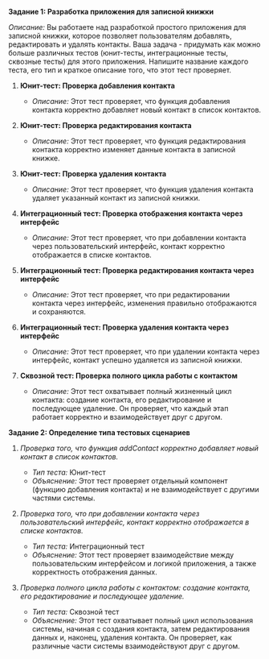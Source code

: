 **Задание 1: Разработка приложения для записной книжки**

*Описание:* Вы работаете над разработкой простого приложения для записной книжки, которое позволяет пользователям добавлять, редактировать и удалять контакты. Ваша задача - придумать как можно больше различных тестов (юнит-тесты, интеграционные тесты, сквозные тесты) для этого приложения. Напишите название каждого теста, его тип и краткое описание того, что этот тест проверяет.

1. **Юнит-тест: Проверка добавления контакта**
    - *Описание:* Этот тест проверяет, что функция добавления контакта корректно добавляет новый контакт в список контактов.

2. **Юнит-тест: Проверка редактирования контакта**
    - *Описание:* Этот тест проверяет, что функция редактирования контакта корректно изменяет данные контакта в записной книжке.

3. **Юнит-тест: Проверка удаления контакта**
    - *Описание:* Этот тест проверяет, что функция удаления контакта удаляет указанный контакт из записной книжки.

4. **Интеграционный тест: Проверка отображения контакта через интерфейс**
    - *Описание:* Этот тест проверяет, что при добавлении контакта через пользовательский интерфейс, контакт корректно отображается в списке контактов.

5. **Интеграционный тест: Проверка редактирования контакта через интерфейс**
    - *Описание:* Этот тест проверяет, что при редактировании контакта через интерфейс, изменения правильно отображаются и сохраняются.

6. **Интеграционный тест: Проверка удаления контакта через интерфейс**
    - *Описание:* Этот тест проверяет, что при удалении контакта через интерфейс, контакт успешно удаляется из записной книжки.

7. **Сквозной тест: Проверка полного цикла работы с контактом**
    - *Описание:* Этот тест охватывает полный жизненный цикл контакта: создание контакта, его редактирование и последующее удаление. Он проверяет, что каждый этап работает корректно и взаимодействует друг с другом.

**Задание 2: Определение типа тестовых сценариев**

1. *Проверка того, что функция addContact корректно добавляет новый контакт в список контактов.*
    - *Тип теста:* Юнит-тест
    - *Объяснение:* Этот тест проверяет отдельный компонент (функцию добавления контакта) и не взаимодействует с другими частями системы.

2. *Проверка того, что при добавлении контакта через пользовательский интерфейс, контакт корректно отображается в списке контактов.*
    - *Тип теста:* Интеграционный тест
    - *Объяснение:* Этот тест проверяет взаимодействие между пользовательским интерфейсом и логикой приложения, а также корректность отображения данных.

3. *Проверка полного цикла работы с контактом: создание контакта, его редактирование и последующее удаление.*
    - *Тип теста:* Сквозной тест
    - *Объяснение:* Этот тест охватывает полный цикл использования системы, начиная с создания контакта, затем редактирования данных и, наконец, удаления контакта. Он проверяет, как различные части системы взаимодействуют друг с другом.